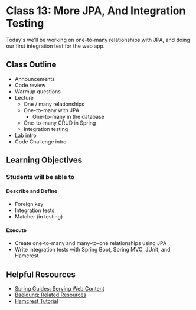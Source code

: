# Class 13: More JPA, And Integration Testing

Today's we'll be working on one-to-many relationships with JPA, and doing our first integration test for the web app.

## Class Outline

- Announcements
- Code review
- Warmup questions
- Lecture
  - One / many relationships
  - One-to-many with JPA
    - One-to-many in the database
  - One-to-many CRUD in Spring
  - Integration testing
- Lab intro
- Code Challenge intro

## Learning Objectives

### Students will be able to

#### Describe and Define

- Foreign key
- Integration tests
- Matcher (in testing)

#### Execute

- Create one-to-many and many-to-one relationships using JPA
- Write integration tests with Spring Boot, Spring MVC, JUnit, and Hamcrest

## Helpful Resources

- [Spring Guides: Serving Web Content](https://spring.io/guides/gs/serving-web-content/)
- [Baeldung: Related Resources](https://www.baeldung.com/spring-data-rest-relationships)
- [Hamcrest Tutorial](http://hamcrest.org/JavaHamcrest/tutorial)

